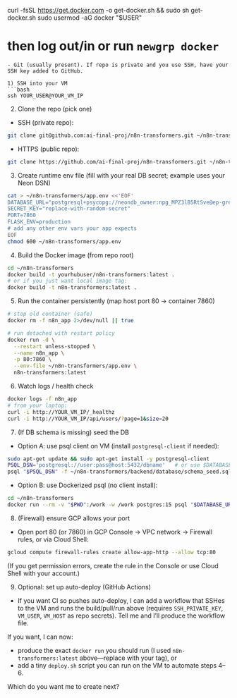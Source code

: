   curl -fsSL https://get.docker.com -o get-docker.sh && sudo sh get-docker.sh
  sudo usermod -aG docker "$USER"
  # then log out/in or run `newgrp docker`
  ```
- Git (usually present). If repo is private and you use SSH, have your SSH key added to GitHub.

1) SSH into your VM
```bash
ssh YOUR_USER@YOUR_VM_IP
```

2) Clone the repo (pick one)
- SSH (private repo):
```bash
git clone git@github.com:ai-final-proj/n8n-transformers.git ~/n8n-transformers
```
- HTTPS (public repo):
```bash
git clone https://github.com/ai-final-proj/n8n-transformers.git ~/n8n-transformers
```

3) Create runtime env file (fill with your real DB secret; example uses your Neon DSN)
```bash
cat > ~/n8n-transformers/app.env <<'EOF'
DATABASE_URL="postgresql+psycopg://neondb_owner:npg_MPZ3lB5RtSve@ep-green-truth-adedoaj5-pooler.c-2.us-east-1.aws.neon.tech/neondb?sslmode=require&channel_binding=require"
SECRET_KEY="replace-with-random-secret"
PORT=7860
FLASK_ENV=production
# add any other env vars your app expects
EOF
chmod 600 ~/n8n-transformers/app.env
```

4) Build the Docker image (from repo root)
```bash
cd ~/n8n-transformers
docker build -t yourhubuser/n8n-transformers:latest .
# or if you just want local image tag:
docker build -t n8n-transformers:latest .
```

5) Run the container persistently (map host port 80 → container 7860)
```bash
# stop old container (safe)
docker rm -f n8n_app 2>/dev/null || true

# run detached with restart policy
docker run -d \
  --restart unless-stopped \
  --name n8n_app \
  -p 80:7860 \
  --env-file ~/n8n-transformers/app.env \
  n8n-transformers:latest
```

6) Watch logs / health check
```bash
docker logs -f n8n_app
# from your laptop:
curl -i http://YOUR_VM_IP/_healthz
curl -i http://YOUR_VM_IP/api/users/?page=1&size=20
```

7) (If DB schema is missing) seed the DB
- Option A: use psql client on VM (install `postgresql-client` if needed):
```bash
sudo apt-get update && sudo apt-get install -y postgresql-client
PSQL_DSN='postgresql://user:pass@host:5432/dbname'   # or use $DATABASE_URL if exported
psql "$PSQL_DSN" -f ~/n8n-transformers/backend/database/schema_seed.sql
```
- Option B: use Dockerized psql (no client install):
```bash
cd ~/n8n-transformers
docker run --rm -v "$PWD":/work -w /work postgres:15 psql "$DATABASE_URL" -f backend/database/schema_seed.sql
```

8) (Firewall) ensure GCP allows your port
- Open port 80 (or 7860) in GCP Console → VPC network → Firewall rules, or via Cloud Shell:
```bash
gcloud compute firewall-rules create allow-app-http --allow tcp:80
```
(If you get permission errors, create the rule in the Console or use Cloud Shell with your account.)

9) Optional: set up auto-deploy (GitHub Actions)
- If you want CI so pushes auto-deploy, I can add a workflow that SSHes to the VM and runs the build/pull/run above (requires `SSH_PRIVATE_KEY`, `VM_USER`, `VM_HOST` as repo secrets). Tell me and I’ll produce the workflow file.

If you want, I can now:
- produce the exact `docker run` you should run (I used `n8n-transformers:latest` above—replace with your tag), or
- add a tiny `deploy.sh` script you can run on the VM to automate steps 4–6.

Which do you want me to create next?